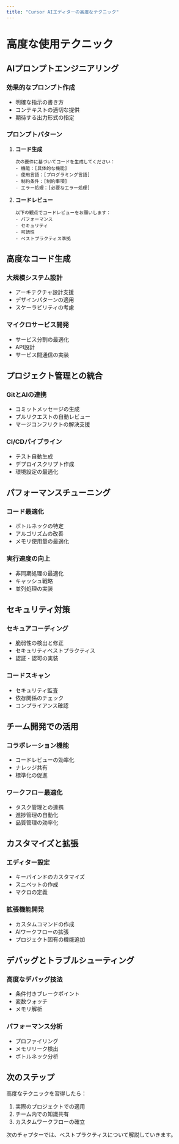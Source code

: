 ```yaml
---
title: "Cursor AIエディターの高度なテクニック"
---
```


# 高度な使用テクニック

## AIプロンプトエンジニアリング
### 効果的なプロンプト作成
- 明確な指示の書き方
- コンテキストの適切な提供
- 期待する出力形式の指定

### プロンプトパターン
1. **コード生成**
   ```
   次の要件に基づいてコードを生成してください：
   - 機能：[具体的な機能]
   - 使用言語：[プログラミング言語]
   - 制約条件：[制約事項]
   - エラー処理：[必要なエラー処理]
   ```

2. **コードレビュー**
   ```
   以下の観点でコードレビューをお願いします：
   - パフォーマンス
   - セキュリティ
   - 可読性
   - ベストプラクティス準拠
   ```

## 高度なコード生成
### 大規模システム設計
- アーキテクチャ設計支援
- デザインパターンの適用
- スケーラビリティの考慮

### マイクロサービス開発
- サービス分割の最適化
- API設計
- サービス間通信の実装

## プロジェクト管理との統合
### GitとAIの連携
- コミットメッセージの生成
- プルリクエストの自動レビュー
- マージコンフリクトの解決支援

### CI/CDパイプライン
- テスト自動生成
- デプロイスクリプト作成
- 環境設定の最適化

## パフォーマンスチューニング
### コード最適化
- ボトルネックの特定
- アルゴリズムの改善
- メモリ使用量の最適化

### 実行速度の向上
- 非同期処理の最適化
- キャッシュ戦略
- 並列処理の実装

## セキュリティ対策
### セキュアコーディング
- 脆弱性の検出と修正
- セキュリティベストプラクティス
- 認証・認可の実装

### コードスキャン
- セキュリティ監査
- 依存関係のチェック
- コンプライアンス確認

## チーム開発での活用
### コラボレーション機能
- コードレビューの効率化
- ナレッジ共有
- 標準化の促進

### ワークフロー最適化
- タスク管理との連携
- 進捗管理の自動化
- 品質管理の効率化

## カスタマイズと拡張
### エディター設定
- キーバインドのカスタマイズ
- スニペットの作成
- マクロの定義

### 拡張機能開発
- カスタムコマンドの作成
- AIワークフローの拡張
- プロジェクト固有の機能追加

## デバッグとトラブルシューティング
### 高度なデバッグ技法
- 条件付きブレークポイント
- 変数ウォッチ
- メモリ解析

### パフォーマンス分析
- プロファイリング
- メモリリーク検出
- ボトルネック分析

## 次のステップ
高度なテクニックを習得したら：
1. 実際のプロジェクトでの適用
2. チーム内での知識共有
3. カスタムワークフローの確立

次のチャプターでは、ベストプラクティスについて解説していきます。 